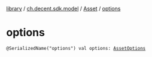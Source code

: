 [library](../../index.md) / [ch.decent.sdk.model](../index.md) / [Asset](index.md) / [options](./options.md)

# options

`@SerializedName("options") val options: `[`AssetOptions`](../-asset-options/index.md)